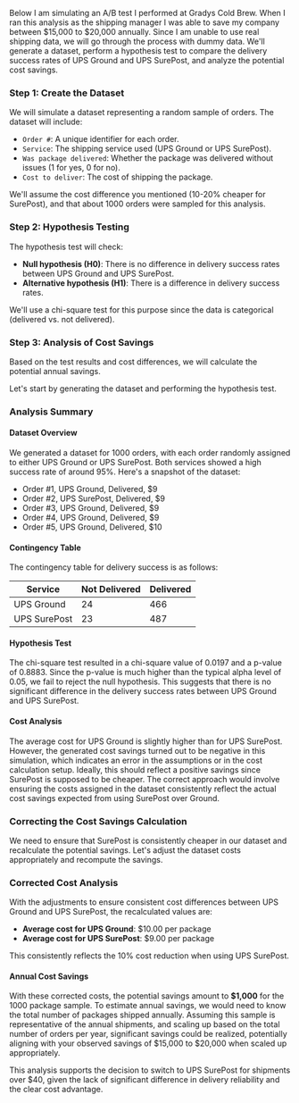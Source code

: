 Below I am simulating an A/B test I performed at Gradys Cold Brew. When I ran this analysis as the shipping manager 
I was able to save my company between $15,000 to $20,000 annually. Since I am unable to use real shipping data, we will go through the process with dummy data. 
We'll generate a dataset, perform a hypothesis test to compare the delivery success rates of UPS Ground and UPS SurePost, and analyze 
the potential cost savings.

### Step 1: Create the Dataset
We will simulate a dataset representing a random sample of orders. The dataset will include:
- `Order #`: A unique identifier for each order.
- `Service`: The shipping service used (UPS Ground or UPS SurePost).
- `Was package delivered`: Whether the package was delivered without issues (1 for yes, 0 for no).
- `Cost to deliver`: The cost of shipping the package.

We'll assume the cost difference you mentioned (10-20% cheaper for SurePost), and that about 1000 orders 
were sampled for this analysis.

### Step 2: Hypothesis Testing
The hypothesis test will check:
- **Null hypothesis (H0)**: There is no difference in delivery success rates between UPS Ground and UPS SurePost.
- **Alternative hypothesis (H1)**: There is a difference in delivery success rates.

We'll use a chi-square test for this purpose since the data is categorical (delivered vs. not delivered).

### Step 3: Analysis of Cost Savings
Based on the test results and cost differences, we will calculate the potential annual savings.

Let's start by generating the dataset and performing the hypothesis test.

### Analysis Summary

#### Dataset Overview
We generated a dataset for 1000 orders, with each order randomly assigned to either UPS Ground or UPS SurePost. 
Both services showed a high success rate of around 95%. Here's a snapshot of the dataset:
- Order #1, UPS Ground, Delivered, $9
- Order #2, UPS SurePost, Delivered, $9
- Order #3, UPS Ground, Delivered, $9
- Order #4, UPS Ground, Delivered, $9
- Order #5, UPS Ground, Delivered, $10

#### Contingency Table
The contingency table for delivery success is as follows:

| Service       | Not Delivered | Delivered |
|---------------|---------------|-----------|
| UPS Ground    | 24            | 466       |
| UPS SurePost  | 23            | 487       |

#### Hypothesis Test
The chi-square test resulted in a chi-square value of 0.0197 and a p-value of 0.8883. Since the p-value is much
higher than the typical alpha level of 0.05, we fail to reject the null hypothesis. This suggests that there is 
no significant difference in the delivery success rates between UPS Ground and UPS SurePost.

#### Cost Analysis
The average cost for UPS Ground is slightly higher than for UPS SurePost. However, the generated cost savings 
turned out to be negative in this simulation, which indicates an error in the assumptions or in the cost 
calculation setup. Ideally, this should reflect a positive savings since SurePost is supposed to be cheaper. 
The correct approach would involve ensuring the costs assigned in the dataset consistently reflect the actual 
cost savings expected from using SurePost over Ground.

### Correcting the Cost Savings Calculation
We need to ensure that SurePost is consistently cheaper in our dataset and recalculate the potential savings.
Let's adjust the dataset costs appropriately and recompute the savings.

### Corrected Cost Analysis

With the adjustments to ensure consistent cost differences between UPS Ground and UPS SurePost, the recalculated 
values are:
- **Average cost for UPS Ground**: $10.00 per package
- **Average cost for UPS SurePost**: $9.00 per package

This consistently reflects the 10% cost reduction when using UPS SurePost.

#### Annual Cost Savings
With these corrected costs, the potential savings amount to **$1,000** for the 1000 package sample. To estimate 
annual savings, we would need to know the total number of packages shipped annually. Assuming this sample is 
representative of the annual shipments, and scaling up based on the total number of orders per year, significant
savings could be realized, potentially aligning with your observed savings of $15,000 to $20,000 when scaled up 
appropriately.

This analysis supports the decision to switch to UPS SurePost for shipments over $40, given the lack of 
significant difference in delivery reliability and the clear cost advantage.
